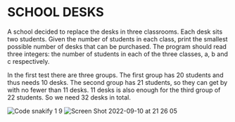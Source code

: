 # SCHOOL DESKS

A school decided to replace the desks in three classrooms. Each desk sits two students. Given the number of students in each class, print the smallest possible number of desks that can be purchased.
The program should read three integers: the number of students in each of the three classes, a, b and c respectively.

In the first test there are three groups. The first group has 20 students and thus needs 10 desks. The second group has 21 students, so they can get by with no fewer than 11 desks. 11 desks is also enough for the third group of 22 students. So we need 32 desks in total.

![Code snakify 1 9](https://user-images.githubusercontent.com/111761417/189483358-768490a2-4188-4ae5-8eb5-fe788421f8c9.png)
![Screen Shot 2022-09-10 at 21 26 05](https://user-images.githubusercontent.com/111761417/189483364-515988f3-b4d9-4bf9-8cc9-06c8b84906b0.png)
